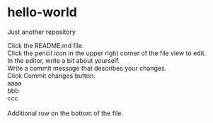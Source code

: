 # hello-world
Just another repository

Click the README.md file.</br>
Click the  pencil icon in the upper right corner of the file view to edit.</br>
In the editor, write a bit about yourself.</br>
Write a commit message that describes your changes.</br>
Click Commit changes button.</br>
  aaaa</br>
  bbb</br>
  ccc</br>
</br>
Additional row on the bottom of the file.</br>
